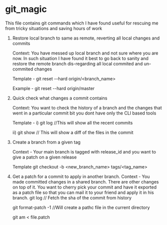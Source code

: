 # git_magic

This file contains git commands which I have found useful for rescuing me from tricky situations and saving hours of work

1. Restore local branch to same as remote, reverting all local changes and commits 

    Context: You have messed up local branch and not sure where you are now. In such situation I have found it best to go back to sanity and restore the remote branch dis-regarding all local commited and un-commited changes


    Template - git reset --hard origin/<branch_name>

    Example - git reset --hard origin/master

2. Quick check what changes a commit contains

    Context: You want to check the history of a branch and the changes that went in a particular commit bit you dont
have only the CLI based tools


    Template - 
    i) git log     //This will show all the recent commits
    
    ii) git show <commit-id> // This will show a diff of the files in the commit


4. Create a branch from a given tag
    
    Context - Your main branch is tagged with release_id and you want to give a patch on a given release

    
    Template
    git checkout -b <new_branch_name> tags/<tag_name>    
    
 5. Get a patch for a commit to apply in another branch.
      Context - You made committed changes in a shared branch. There are other changes on top of it. You want to cherry pick your commit and have it exported as a patch file so that you can mail it to your friend and apply it in his branch.
      git log // Fetch the sha of the commit from history
      
      git format-patch -1 <sha> //Will create a pathc file in the current directory
    
      git am < file.patch

